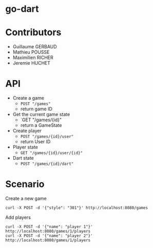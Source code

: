 # go-dart

# Contributors

- Guillaume GERBAUD
- Mathieu POUSSE
- Maximilien RICHER
- Jeremie HUCHET

# API

- Create a game
  + `POST "/games"`
  + return game ID
- Get the current game state
  + `GET "/games/{id}"
  + return a GameState
- Create player
  + `POST "/games/{id}/user"`
  + return User ID 
- Player state 
  + `GET "/games/{id}/user/{id}"`
- Dart state
  + `POST "/games/{id}/dart"`

# Scenario

Create a new game

    curl -X POST -d '{"style": "301"}' http://localhost:8080/games

Add players

    curl -X POST -d '{"name": "player 1"}' http://localhost:8080/games/1/players
    curl -X POST -d '{"name": "player 2"}' http://localhost:8080/games/1/players